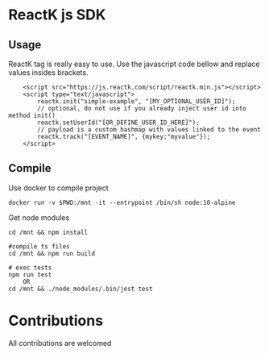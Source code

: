# ReactK js SDK

## Usage

ReactK tag is really easy to use.
Use the javascript code bellow and replace values insides brackets.

```
    <script src="https://js.reactk.com/script/reactk.min.js"></script>
    <script type="text/javascript">
        reactk.init("simple-example", "[MY_OPTIONAL_USER_ID]");
        // optional, do not use if you already inject user id into method init()
        reactk.setUserId("[OR_DEFINE_USER_ID_HERE]");
        // payload is a custom hashmap with values linked to the event
        reactk.track("[EVENT_NAME]", {mykey:"myvalue"});
    </script>
```

## Compile

Use docker to compile project

````
docker run -v $PWD:/mnt -it --entrypoint /bin/sh node:10-alpine
````

Get node modules

```
cd /mnt && npm install
```


```
#compile ts files
cd /mnt && npm run build

# exec tests
npm run test 
    OR
cd /mnt && ./node_modules/.bin/jest test

```

# Contributions

All contributions are welcomed
